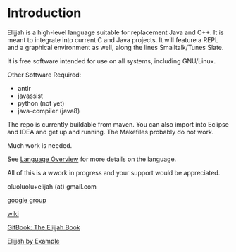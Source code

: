 # Introduction

Elijjah is a high-level language suitable for replacement Java and C++. It is meant to
integrate into current C and Java projects. It will feature a REPL and a graphical environment as well, 
along the lines Smalltalk/Tunes Slate.

It is free software intended for use on all systems, including GNU/Linux.

Other Software Required:
  * antlr 
  * javassist
  * python (not yet)
  * java-compiler (java8)
  
The repo is currently buildable from maven.  You can also import into Eclipse and IDEA
and get up and running.  The Makefiles probably do not work.

Much work is needed.

See [Language Overview](language-overview.md) for more details on the language.

All of this is a wwork in progress and your support would be appreciated.

oluoluolu+elijah (at) gmail.com

[google group](https://groups.google.com/forum/#!forum/elijjah)

[wiki](https://gitlab.com/elijah-team/elijah-lang/-/wikis/home)

[GitBook: The Elijjah Book](https://oluoluolu-gh.gitbook.io/elijjah-book/)

[Elijjah by Example](https://elijjah-by-example.github.io)

